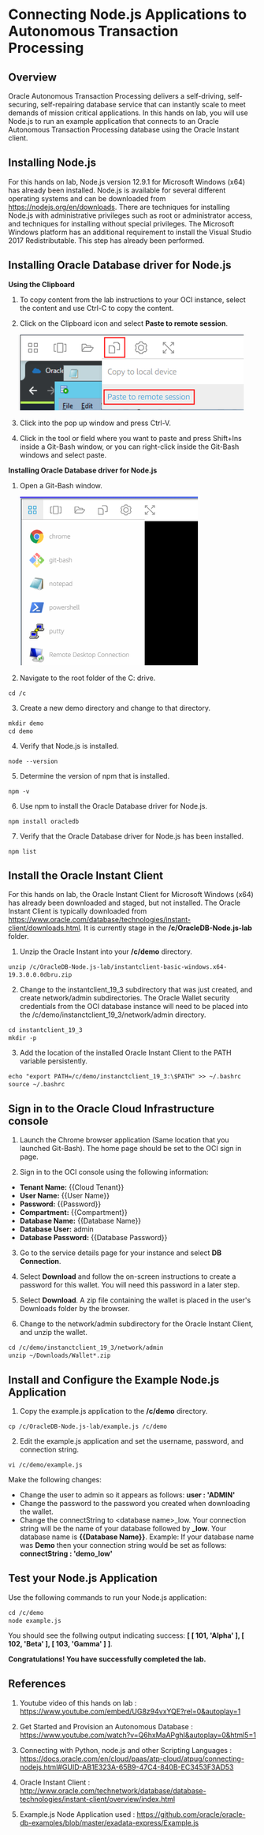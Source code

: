 # Connecting Node.js Applications to Autonomous Transaction Processing

## Overview

Oracle Autonomous Transaction Processing delivers a self-driving, self-securing, self-repairing database service that can instantly scale to meet demands of mission critical applications. In this hands on lab, you will use Node.js to run an example application that connects to an Oracle Autonomous Transaction Processing database using the Oracle Instant client.

## Installing Node.js

For this hands on lab, Node.js version 12.9.1 for Microsoft Windows (x64) has already been installed. Node.js is available for several different operating systems and can be downloaded from https://nodejs.org/en/downloads. There are techniques for installing Node.js with administrative privileges such as root or administrator access, and techniques for installing without special privileges. The Microsoft Windows platform has an additional requirement to install the Visual Studio 2017 Redistributable. This step has already been performed.

## Installing Oracle Database driver for Node.js

**Using the Clipboard**

1. To copy content from the lab instructions to your OCI instance, select the content and use Ctrl-C to copy the content.

2. Click on the Clipboard icon and select **Paste to remote session**.

   <img src="img/clipboard.png" alt="Qloudable clipboard icon">

3. Click into the pop up window and press Ctrl-V.

4. Click in the tool or field where you want to paste and press Shift+Ins inside a Git-Bash window, or you can right-click inside the Git-Bash windows and select paste.

**Installing Oracle Database driver for Node.js**

1. Open a Git-Bash window.

   <img src="img/gitBash.png" alt="Launching Git-Bash">

2. Navigate to the root folder of the C: drive.
```
cd /c
```

3. Create a new demo directory and change to that directory.
```
mkdir demo
cd demo
```

4. Verify that Node.js is installed.
``` 
node --version 
```

5. Determine the version of npm that is installed.
```
npm -v 
```

6. Use npm to install the Oracle Database driver for Node.js.
``` 
npm install oracledb
```

7. Verify that the Oracle Database driver for Node.js has been installed.
```
npm list
```

## Install the Oracle Instant Client
For this hands on lab, the Oracle Instant Client for Microsoft Windows (x64) has already been downloaded and staged, but not installed. The Oracle Instant Client is typically downloaded from https://www.oracle.com/database/technologies/instant-client/downloads.html. It is currently stage in the **/c/OracleDB-Node.js-lab** folder.

1. Unzip the Oracle Instant into your **/c/demo** directory.
```
unzip /c/OracleDB-Node.js-lab/instantclient-basic-windows.x64-19.3.0.0.0dbru.zip
```

2. Change to the instantclient_19_3 subdirectory that was just created, and create network/admin subdirectories. The Oracle Wallet security credentials from the OCI database instance will need to be placed into the /c/demo/instanctclient_19_3/network/admin directory.
```
cd instantclient_19_3
mkdir -p 
```

3. Add the location of the installed Oracle Instant Client to the PATH variable persistently.
```
echo "export PATH=/c/demo/instanctclient_19_3:\$PATH" >> ~/.bashrc
source ~/.bashrc
```

## Sign in to the Oracle Cloud Infrastructure console

1. Launch the Chrome browser application (Same location that you launched Git-Bash). The home page should be set to the OCI sign in page.

2. Sign in to the OCI console using the following information:
* **Tenant Name:** {{Cloud Tenant}}
* **User Name:** {{User Name}}
* **Password:** {{Password}}
* **Compartment:** {{Compartment}}
* **Database Name:** {{Database Name}}
* **Database User:** admin
* **Database Password:** {{Database Password}}

3. Go to the service details page for your instance and select **DB Connection**.

4. Select **Download** and follow the on-screen instructions to create a password for this wallet. You will need this password in a later step.

5. Select **Download**. A zip file containing the wallet is placed in the user's Downloads folder by the browser.

6. Change to the network/admin subdirectory for the Oracle Instant Client, and unzip the wallet. 
```
cd /c/demo/instanctclient_19_3/network/admin
unzip ~/Downloads/Wallet*.zip
```

## Install and Configure the Example Node.js Application 

1. Copy the example.js application to the **/c/demo** directory.
```
cp /c/OracleDB-Node.js-lab/example.js /c/demo
```

2. Edit the example.js application and set the username, password, and connection string.
``` 
vi /c/demo/example.js
```
Make the following changes:
* Change the user to admin so it appears as follows: **user   : 'ADMIN'**
* Change the password to the password you created when downloading the wallet.
* Change the connectString to \<database name\>_low. Your connection string will be the name of your database followed by **_low**. Your database name is **{{Database Name}}**.
Example: If your database name was **Demo** then your connection string would be set as follows:  **connectString : 'demo_low'**

## Test your Node.js Application

Use the following commands to run your Node.js application:
```
cd /c/demo
node example.js
```

You should see the follwing output indicating success: **[ [ 101, 'Alpha' ], [ 102, 'Beta' ], [ 103, 'Gamma' ] ]**.

**Congratulations! You have successfully completed the lab.**

## References

1. Youtube video of this hands on lab : https://www.youtube.com/embed/UG8z94vxYQE?rel=0&autoplay=1

2. Get Started and Provision an Autonomous Database : https://www.youtube.com/watch?v=Q6hxMaAPghI&autoplay=0&html5=1

3. Connecting with Python, node.js and other Scripting Languages : https://docs.oracle.com/en/cloud/paas/atp-cloud/atpug/connecting-nodejs.html#GUID-AB1E323A-65B9-47C4-840B-EC3453F3AD53

4. Oracle Instant Client : http://www.oracle.com/technetwork/database/database-technologies/instant-client/overview/index.html

5. Example.js Node Application used : https://github.com/oracle/oracle-db-examples/blob/master/exadata-express/Example.js
